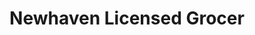 ---
title: "Newhaven Licensed Grocer"
url: /edinburgh/newhaven-licensed-grocer/
shop: convenience
---